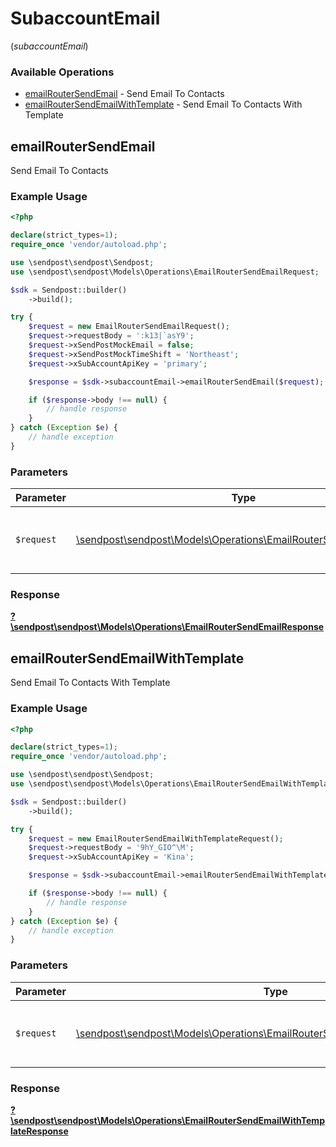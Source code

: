 # SubaccountEmail
(*subaccountEmail*)

### Available Operations

* [emailRouterSendEmail](#emailroutersendemail) - Send Email To Contacts
* [emailRouterSendEmailWithTemplate](#emailroutersendemailwithtemplate) - Send Email To Contacts With Template

## emailRouterSendEmail

Send Email To Contacts

### Example Usage

```php
<?php

declare(strict_types=1);
require_once 'vendor/autoload.php';

use \sendpost\sendpost\Sendpost;
use \sendpost\sendpost\Models\Operations\EmailRouterSendEmailRequest;

$sdk = Sendpost::builder()
    ->build();

try {
    $request = new EmailRouterSendEmailRequest();
    $request->requestBody = ':k13|`asY9';
    $request->xSendPostMockEmail = false;
    $request->xSendPostMockTimeShift = 'Northeast';
    $request->xSubAccountApiKey = 'primary';

    $response = $sdk->subaccountEmail->emailRouterSendEmail($request);

    if ($response->body !== null) {
        // handle response
    }
} catch (Exception $e) {
    // handle exception
}
```

### Parameters

| Parameter                                                                                                                  | Type                                                                                                                       | Required                                                                                                                   | Description                                                                                                                |
| -------------------------------------------------------------------------------------------------------------------------- | -------------------------------------------------------------------------------------------------------------------------- | -------------------------------------------------------------------------------------------------------------------------- | -------------------------------------------------------------------------------------------------------------------------- |
| `$request`                                                                                                                 | [\sendpost\sendpost\Models\Operations\EmailRouterSendEmailRequest](../../models/operations/EmailRouterSendEmailRequest.md) | :heavy_check_mark:                                                                                                         | The request object to use for the request.                                                                                 |


### Response

**[?\sendpost\sendpost\Models\Operations\EmailRouterSendEmailResponse](../../models/operations/EmailRouterSendEmailResponse.md)**


## emailRouterSendEmailWithTemplate

Send Email To Contacts With Template

### Example Usage

```php
<?php

declare(strict_types=1);
require_once 'vendor/autoload.php';

use \sendpost\sendpost\Sendpost;
use \sendpost\sendpost\Models\Operations\EmailRouterSendEmailWithTemplateRequest;

$sdk = Sendpost::builder()
    ->build();

try {
    $request = new EmailRouterSendEmailWithTemplateRequest();
    $request->requestBody = '9hY_GIO^\M';
    $request->xSubAccountApiKey = 'Kina';

    $response = $sdk->subaccountEmail->emailRouterSendEmailWithTemplate($request);

    if ($response->body !== null) {
        // handle response
    }
} catch (Exception $e) {
    // handle exception
}
```

### Parameters

| Parameter                                                                                                                                          | Type                                                                                                                                               | Required                                                                                                                                           | Description                                                                                                                                        |
| -------------------------------------------------------------------------------------------------------------------------------------------------- | -------------------------------------------------------------------------------------------------------------------------------------------------- | -------------------------------------------------------------------------------------------------------------------------------------------------- | -------------------------------------------------------------------------------------------------------------------------------------------------- |
| `$request`                                                                                                                                         | [\sendpost\sendpost\Models\Operations\EmailRouterSendEmailWithTemplateRequest](../../models/operations/EmailRouterSendEmailWithTemplateRequest.md) | :heavy_check_mark:                                                                                                                                 | The request object to use for the request.                                                                                                         |


### Response

**[?\sendpost\sendpost\Models\Operations\EmailRouterSendEmailWithTemplateResponse](../../models/operations/EmailRouterSendEmailWithTemplateResponse.md)**


